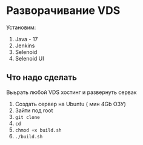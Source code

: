 # Разворачивание VDS
Установим:
1. Java - 17 
2. Jenkins
3. Selenoid
4. Selenoid UI


## Что надо сделать

Выьрать любой VDS хостинг и развернуть сервак

1. Создать сервер на Ubuntu ( мин 4Gb ОЗУ)
2. Зайти под root
3. `git clone `
4. `cd `
5. `chmod +x build.sh`
6. `./build.sh`

